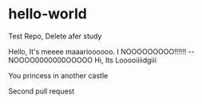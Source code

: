 # hello-world
Test Repo, Delete afer study

Hello, It's meeee maaarioooooo. I NOOOOOOOOO!!!!!!
-- NOOOO0000000OOOOO
Hi, Its Looooiiiidgiii


You princess in another castle


Second pull request
